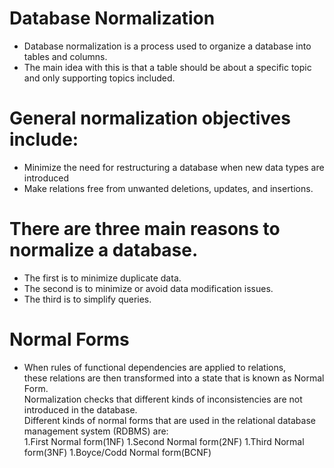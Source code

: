 # Database Normalization 
  - Database normalization is a process used to organize a database into tables and columns.
  - The main idea with this is that a table should be about a specific topic and only supporting topics included.

# General normalization objectives include: 
 - Minimize the need for restructuring a database when new data types are introduced
 - Make relations free from unwanted deletions, updates, and insertions.

# There are three main reasons to normalize a database.
 - The first is to minimize duplicate data.
 - The second is to minimize or avoid data modification issues.
 - The third is to simplify queries.


# Normal Forms 
- When rules of functional dependencies are applied to relations,  
 these relations are then transformed into a state that is known as Normal Form.  
  Normalization checks that different kinds of inconsistencies are not introduced in the database.  
   Different kinds of normal forms that are used in the relational database management system (RDBMS) are:  
   1.First Normal form(1NF) 1.Second Normal form(2NF) 1.Third Normal form(3NF) 1.Boyce/Codd Normal form(BCNF)